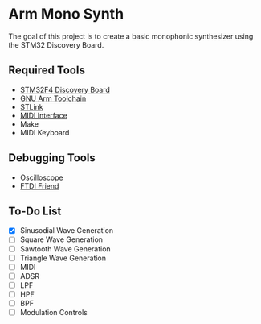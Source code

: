 # Arm Mono Synth
The goal of this project is to create a basic monophonic synthesizer using the STM32 Discovery Board.
## Required Tools
* [STM32F4 Discovery Board](https://www.st.com/en/evaluation-tools/stm32f4discovery.html)
* [GNU Arm Toolchain](https://developer.arm.com/tools-and-software/open-source-software/developer-tools/gnu-toolchain/gnu-rm)
* [STLink](https://github.com/texane/stlink)
* [MIDI Interface](https://www.midi.org/specifications/item/midi-din-electrical-specification)
* Make
* MIDI Keyboard

## Debugging Tools
* [Oscilloscope](https://www.rigolna.com/products/digital-oscilloscopes/1000z)
* [FTDI Friend](https://learn.adafruit.com/ftdi-friend)

## To-Do List
- [x] Sinusodial Wave Generation
- [ ] Square Wave Generation
- [ ] Sawtooth Wave Generation
- [ ] Triangle Wave Generation
- [ ] MIDI
- [ ] ADSR
- [ ] LPF
- [ ] HPF
- [ ] BPF
- [ ] Modulation Controls
